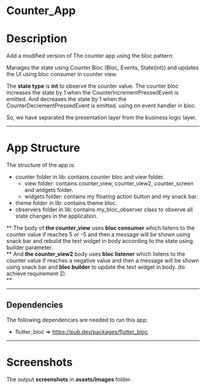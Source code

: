 # Counter_App

# Description

Add a modified version of The counter app using the bloc pattern:

Manages the state using Counter Bloc (Bloc, Events, State(int))
and updates the UI using bloc consumer in counter view.

The **state type** is **int** to observe the counter value.
The counter bloc increases the state by 1 when the CounterIncrementPressedEvent is emitted.
And decreases the state by 1 when the CounterDecrementPressedEvent is emitted. using on event
handler in bloc.

So, we have separated the presentation layer from the business logic layer.

---------------------------------

# App Structure
The structure of the app is:             
- counter folder in lib: contains counter bloc and view folder.               
   - view folder: contains counter_view, counter_view2, counter_screen and widgets folder.         
   - widgets folder: contains my floating action button and my snack bar.    
- theme folder in lib: contains theme bloc.    
- observers folder in lib: contains my_bloc_observer class to observe all state changes in the application.
                   
** 
The body of **the counter_view** uses **bloc consumer** which listens to the counter value if reaches 5 or -5 and
then a message will be shown using snack bar and
rebuild the text widget in body according to the state using builder parameter.       
** 
And **the counter_view2** body uses **bloc listener** which listens to the counter value if
reaches a negative value and then a message will be shown using snack bar and **bloc builder** to update the text widget in body. (to achieve requirement 2).      
** 

---------------------------------------

## Dependencies

The following dependencies are needed to run this app:

- flutter_bloc  => https://pub.dev/packages/flutter_bloc

-------------------------------

# Screenshots

The output **screenshots** in **assets/images** folder.
